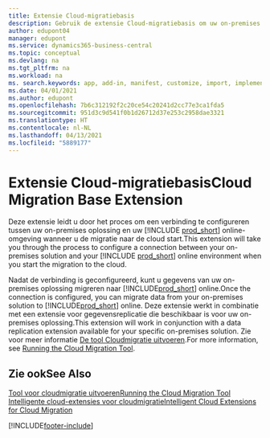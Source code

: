 ```yaml
---
title: Extensie Cloud-migratiebasis
description: Gebruik de extensie Cloud-migratiebasis om uw on-premises oplossing te verbinden met Business Central online.
author: edupont04
manager: edupont
ms.service: dynamics365-business-central
ms.topic: conceptual
ms.devlang: na
ms.tgt_pltfrm: na
ms.workload: na
ms. search.keywords: app, add-in, manifest, customize, import, implement
ms.date: 04/01/2021
ms.author: edupont
ms.openlocfilehash: 7b6c312192f2c20ce54c20241d2cc77e3ca1fda5
ms.sourcegitcommit: 951d3c9d541f0b1d26712d37e253c2958dae3321
ms.translationtype: HT
ms.contentlocale: nl-NL
ms.lasthandoff: 04/13/2021
ms.locfileid: "5889177"
---
```

# <a name="cloud-migration-base-extension"></a><span data-ttu-id="fe31d-103">Extensie Cloud-migratiebasis</span><span class="sxs-lookup"><span data-stu-id="fe31d-103">Cloud Migration Base Extension</span></span>

<span data-ttu-id="fe31d-104">Deze extensie leidt u door het proces om een verbinding te configureren tussen uw on-premises oplossing en uw [!INCLUDE [prod_short](includes/prod_short.md)] online-omgeving wanneer u de migratie naar de cloud start.</span><span class="sxs-lookup"><span data-stu-id="fe31d-104">This extension will take you through the process to configure a connection between your on-premises solution and your [!INCLUDE [prod_short](includes/prod_short.md)] online environment when you start the migration to the cloud.</span></span>  

<span data-ttu-id="fe31d-105">Nadat de verbinding is geconfigureerd, kunt u gegevens van uw on-premises oplossing migreren naar [!INCLUDE[prod_short](includes/prod_short.md)] online.</span><span class="sxs-lookup"><span data-stu-id="fe31d-105">Once the connection is configured, you can migrate data from your on-premises solution to [!INCLUDE[prod_short](includes/prod_short.md)] online.</span></span> <span data-ttu-id="fe31d-106">Deze extensie werkt in combinatie met een extensie voor gegevensreplicatie die beschikbaar is voor uw on-premises oplossing.</span><span class="sxs-lookup"><span data-stu-id="fe31d-106">This extension will work in conjunction with a data replication extension available for your specific on-premises solution.</span></span> <span data-ttu-id="fe31d-107">Zie voor meer informatie [De tool Cloudmigratie uitvoeren](/dynamics365/business-central/dev-itpro/administration/migration-tool).</span><span class="sxs-lookup"><span data-stu-id="fe31d-107">For more information, see [Running the Cloud Migration Tool](/dynamics365/business-central/dev-itpro/administration/migration-tool).</span></span>  

## <a name="see-also"></a><span data-ttu-id="fe31d-108">Zie ook</span><span class="sxs-lookup"><span data-stu-id="fe31d-108">See Also</span></span>

[<span data-ttu-id="fe31d-109">Tool voor cloudmigratie uitvoeren</span><span class="sxs-lookup"><span data-stu-id="fe31d-109">Running the Cloud Migration Tool</span></span>](/dynamics365/business-central/dev-itpro/administration/migration-tool)  
[<span data-ttu-id="fe31d-110">Intelligente cloud-extensies voor cloudmigratie</span><span class="sxs-lookup"><span data-stu-id="fe31d-110">Intelligent Cloud Extensions for Cloud Migration</span></span>](ui-extensions-data-replication.md)  


[!INCLUDE[footer-include](includes/footer-banner.md)]